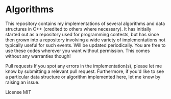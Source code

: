 # Algorithms
This repository contains my implementations of several algorithms and data structures in C++ (credited to others where necessary). It has initially started out as a repository used for programming contests, but has since then grown into a repository involving a wide variety of implementations not typically useful for such events. Will be updated periodically. You are free to use these codes wherever you want without permission. This comes without any warranties though!

Pull requests
If you spot any errors in the implementation(s), please let me know by submitting a relevant pull request. Furthermore, if you'd like to see a particular data structure or algorithm implemented here, let me know by raising an issue.

License
MIT
